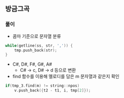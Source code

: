 ## 방금그곡

### 풀이
- 콤마 기준으로 문자열 분류
```c++
while(getline(ss, str, ',')) {
    tmp.push_back(str);
}
```
- C#, D#, F#, G#, A# 
    - C# -> c, D# -> d 등으로 변환
- find 함수를 이용해 멜로디를 담은 m 문자열과 같은지 확인
```c++
if(tmp_3.find(m) != string::npos)
    v.push_back({t2 - t1, i, tmp[2]});
``` 